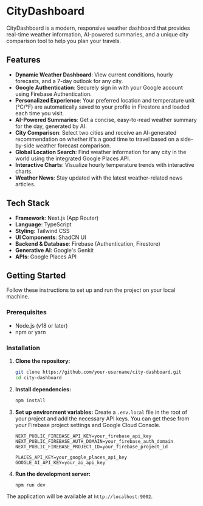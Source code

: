 # CityDashboard

CityDashboard is a modern, responsive weather dashboard that provides real-time weather information, AI-powered summaries, and a unique city comparison tool to help you plan your travels.

## Features

- **Dynamic Weather Dashboard**: View current conditions, hourly forecasts, and a 7-day outlook for any city.
- **Google Authentication**: Securely sign in with your Google account using Firebase Authentication.
- **Personalized Experience**: Your preferred location and temperature unit (°C/°F) are automatically saved to your profile in Firestore and loaded each time you visit.
- **AI-Powered Summaries**: Get a concise, easy-to-read weather summary for the day, generated by AI.
- **City Comparison**: Select two cities and receive an AI-generated recommendation on whether it's a good time to travel based on a side-by-side weather forecast comparison.
- **Global Location Search**: Find weather information for any city in the world using the integrated Google Places API.
- **Interactive Charts**: Visualize hourly temperature trends with interactive charts.
- **Weather News**: Stay updated with the latest weather-related news articles.

## Tech Stack

- **Framework**: Next.js (App Router)
- **Language**: TypeScript
- **Styling**: Tailwind CSS
- **UI Components**: ShadCN UI
- **Backend & Database**: Firebase (Authentication, Firestore)
- **Generative AI**: Google's Genkit
- **APIs**: Google Places API

## Getting Started

Follow these instructions to set up and run the project on your local machine.

### Prerequisites

- Node.js (v18 or later)
- npm or yarn

### Installation

1.  **Clone the repository:**
    ```bash
    git clone https://github.com/your-username/city-dashboard.git
    cd city-dashboard
    ```

2.  **Install dependencies:**
    ```bash
    npm install
    ```

3.  **Set up environment variables:**
    Create a `.env.local` file in the root of your project and add the necessary API keys. You can get these from your Firebase project settings and Google Cloud Console.

    ```
    NEXT_PUBLIC_FIREBASE_API_KEY=your_firebase_api_key
    NEXT_PUBLIC_FIREBASE_AUTH_DOMAIN=your_firebase_auth_domain
    NEXT_PUBLIC_FIREBASE_PROJECT_ID=your_firebase_project_id
    
    PLACES_API_KEY=your_google_places_api_key
    GOOGLE_AI_API_KEY=your_ai_api_key
    ```

4.  **Run the development server:**
    ```bash
    npm run dev
    ```

The application will be available at `http://localhost:9002`.
